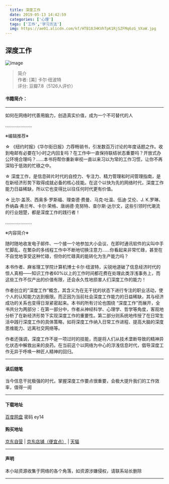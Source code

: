 ```yaml
---
  title: 深度工作
  date: 2019-05-13 14:42:59
  categories: ['心理']
  tags: ['工作','学习方法']
  img: https://ae01.alicdn.com/kf/HTB10JHKVhTpK1RjSZFMq6zG_VXaW.jpg
---
```


## 深度工作

![image](https://ae01.alicdn.com/kf/HTB10JHKVhTpK1RjSZFMq6zG_VXaW.jpg)

> 简介 </br>
> 作者: [美] 卡尔·纽波特 </br>
> 评分: 豆瓣7.8（5126人评价）
####  书籍简介：

---
如何在网络时代善用脑力，创造真实价值，成为一个不可替代的人

.....................

※编辑推荐※

☆ 《纽约时报》《华尔街日报》力荐畅销书，引发数百万讨论的年度话题之作。收到电邮有必要在1小时之内回复吗？在工作中一直保持联结状态重要吗？开放式办公环境合理吗？……本书将帮你重新审视一直以来习以为常的工作习惯，让你不再深陷于低效的忙碌之中。

☆ 深度工作，是信息碎片时代的自控力、专注力、精力管理和时间管理指南，是在新经济形势下取得成就必备的核心技能。在这个以快为先的网络时代，深度工作能力日益稀缺，所以它也变得比以往任何时代更有价值。

☆ 比尔·盖茨、西奥多·罗斯福、理查德·费曼、马克·吐温、伍迪·艾伦、J. K.罗琳、乔纳森·弗兰岑、卡尔·荣格、唐纳德·克努特、查尔斯·达尔文，这些引领时代潮流的行业翘楚，都是深度工作的践行者！

.....................

※内容简介※

随时随地收发电子邮件、一个接一个地参加大小会议、在即时通讯软件的尖叫中手忙脚乱、在繁杂的多线程工作中不断地切换注意力……你看起来非常忙碌，甚至在不自觉地享受这种忙碌，但你的忙碌真的能转化为生产能力吗？

本书作者、麻省理工学院计算机博士卡尔·纽波特，尖锐地道破了信息经济时代的惊人真相——知识工作者60%以上的工作时间都花费在处理此类浮浅事务上，而这些工作不仅产出的价值有限，还会永久性地损害人们深度工作的能力！

作者创立的“深度工作”概念，其含义为在无干扰的状态下进行专注的职业活动，使个人的认知能力达到极限。而正因为当前社会深度工作能力的日益稀缺，其与经济成功的关系也变得日渐紧密起来。本书的所有讨论也围绕 “深度工作”而展开，全书共分为两部分：在第一部分中，作者从神经科学、心理学、哲学等角度，客观地分析了在新经济形势下实现深度工作的重要性。第二部分则系统地传授了在日常生活中践行深度工作的具体策略，如将深度工作纳入日常工作进程、提高大脑的深度思维能力、远离社交网络等。

作者还强调，深度工作不是一项过时的技能，而是将人们从技术垄断导致的精神异化状态中解救出来的良药。在当前这个以网络为中心的浮浅信息时代，倡导深度工作无异于呼唤一种匠人精神的回归。

---
#### 读后随笔
当今信息干扰极强的时代，掌握深度工作要点很重要，会极大提升我们的工作效率，值得一阅

---
#### 下载地址
[百度网盘](https://pan.baidu.com/share/init?surl=eSrh8NS)     密码    ey14
#### 购买地址
[京东自营](https://u.jd.com/wZpfJb) | [京东店铺（便宜点）](https://u.jd.com/1uHIB2) | [天猫](https://s.click.taobao.com/t?e=m%3D2%26s%3DBwRxDcosPpMcQipKwQzePOeEDrYVVa64K7Vc7tFgwiHjf2vlNIV67mdACaw97RCmPfl2ZNdwIlkwhN4g0vuY0S1nefbFfynQ3QoYakaPhf04xxsNENNuNoDXwlTuuhQ2r0l2htiAklSr5FQrKnzRsbJPnn5uavzvnZIGaVTdnTxxKmPmpIKZsA%3D%3D&pvid=10_139.227.74.223_11300_15575626308652)


---
#### 声明
本小站资源收集于网络的各个角落，如资源涉嫌侵权，请联系站长删除

---


